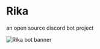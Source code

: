 # Rika
an open source discord bot project

<img src='https://media.discordapp.net/attachments/968591622977777734/968594655392444516/Sem_Titulo-1.png?width=1025&height=273' alt='Rika bot banner'>
